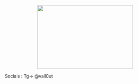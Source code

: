 <div id="header" align="center">
  <img src="https://media.giphy.com/media/11ZSwQNWba4YF2/giphy.gif" width="300" height="200"/>
</div>

Socials : Tg-> @vall0ut
